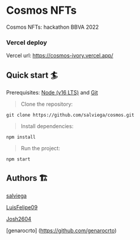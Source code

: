 # Cosmos NFTs

Cosmos NFTs: hackathon BBVA 2022

### Vercel deploy

Vercel url: https://cosmos-ivory.vercel.app/

## Quick start 🏄

Prerequisites: [Node (v16 LTS)](https://nodejs.org/en/download/) and [Git](https://git-scm.com/downloads)

> Clone the repository:

```
git clone https://github.com/salviega/cosmos.git
```

> Install dependencies:

```
npm install
```

> Run the project:

```
npm start
```
## Authors 🏗

[salviega](https://github.com/salviega)

[LuisFelipe09](https://github.com/LuisFelipe09)

[Josh2604](https://github.com/Josh2604/Josh2604)

[genarocrto] (https://github.com/genarocrto)


